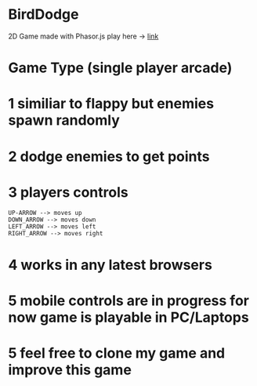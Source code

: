 # BirdDodge
 2D  Game made with Phasor.js play here ->   [link](https://umapathikrishnan.github.io/BirdDodge/)
# Game Type (single player arcade)
# 1 similiar to flappy but enemies spawn randomly 
# 2 dodge enemies to get points
# 3 players controls 
    UP-ARROW --> moves up
    DOWN_ARROW --> moves down
    LEFT_ARROW --> moves left
    RIGHT_ARROW --> moves right
# 4 works in any latest browsers
# 5 mobile controls are in progress for now game is playable in PC/Laptops
# 5 feel free to clone my game and improve this game
